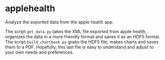 # applehealth
Analyze the exported data from the apple health app.

The script `get_data.py` takes the XML file exported from apple health, organizes the data in a more friendly format 
and saves it as an HDF5 format. The script `build_chartbook.py` grabs the HDF5 file, makes charts and saves them to a 
PDF. Hopefully, this last file is easy to understand and adjust to your own needs and preferences.
  
